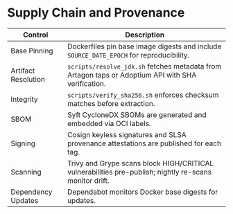 # Supply Chain and Provenance

| Control | Description |
| --- | --- |
| Base Pinning | Dockerfiles pin base image digests and include `SOURCE_DATE_EPOCH` for reproducibility. |
| Artifact Resolution | `scripts/resolve_jdk.sh` fetches metadata from Artagon taps or Adoptium API with SHA verification. |
| Integrity | `scripts/verify_sha256.sh` enforces checksum matches before extraction. |
| SBOM | Syft CycloneDX SBOMs are generated and embedded via OCI labels. |
| Signing | Cosign keyless signatures and SLSA provenance attestations are published for each tag. |
| Scanning | Trivy and Grype scans block HIGH/CRITICAL vulnerabilities pre-publish; nightly re-scans monitor drift. |
| Dependency Updates | Dependabot monitors Docker base digests for updates. |
